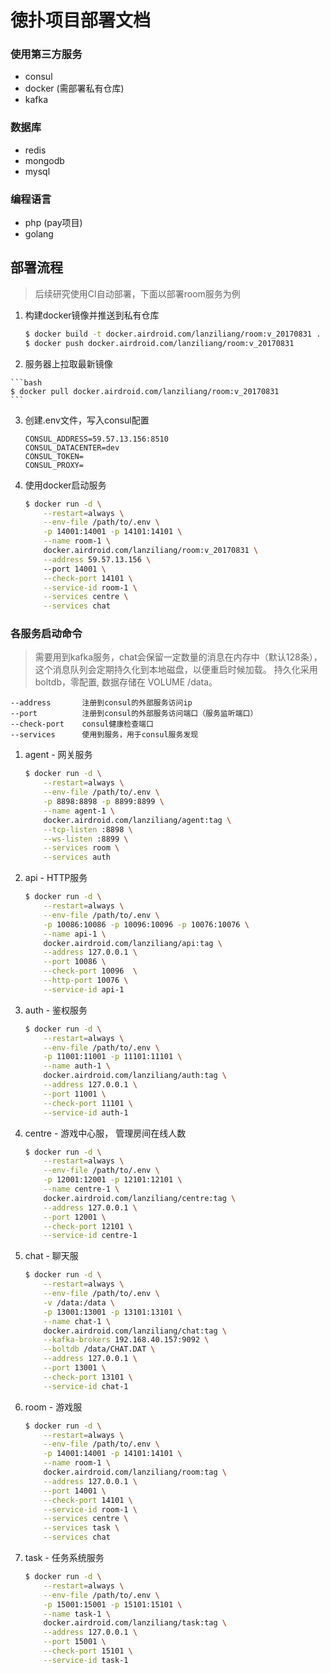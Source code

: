 # 徳扑项目部署文档

### 使用第三方服务
- consul
- docker (需部署私有仓库)
- kafka

### 数据库
- redis
- mongodb
- mysql

### 编程语言
- php (pay项目)
- golang

## 部署流程

> 后续研究使用CI自动部署，下面以部署room服务为例

1.  构建docker镜像并推送到私有仓库
    
    ```bash
    $ docker build -t docker.airdroid.com/lanziliang/room:v_20170831 .
    $ docker push docker.airdroid.com/lanziliang/room:v_20170831
    ```
    
2.    服务器上拉取最新镜像
    
    ```bash
    $ docker pull docker.airdroid.com/lanziliang/room:v_20170831
    ```
    
3.  创建.env文件，写入consul配置

    ```aidl
    CONSUL_ADDRESS=59.57.13.156:8510
    CONSUL_DATACENTER=dev
    CONSUL_TOKEN=
    CONSUL_PROXY=
    ```
    
4.  使用docker启动服务

    ```bash
    $ docker run -d \
        --restart=always \
        --env-file /path/to/.env \
        -p 14001:14001 -p 14101:14101 \
        --name room-1 \
        docker.airdroid.com/lanziliang/room:v_20170831 \
        --address 59.57.13.156 \ 
        --port 14001 \
        --check-port 14101 \
        --service-id room-1 \
        --services centre \
        --services chat
    ```

 ### 各服务启动命令
 
 > 需要用到kafka服务，chat会保留一定数量的消息在内存中（默认128条），这个消息队列会定期持久化到本地磁盘，以便重启时候加载。 持久化采用boltdb，零配置, 数据存储在 VOLUME /data。 
 
```
--address       注册到consul的外部服务访问ip
--port          注册到consul的外部服务访问端口（服务监听端口）
--check-port    consul健康检查端口
--services      使用到服务，用于consul服务发现
```

    
1. agent - 网关服务

    ```bash
    $ docker run -d \
        --restart=always \
        --env-file /path/to/.env \
        -p 8898:8898 -p 8899:8899 \
        --name agent-1 \
        docker.airdroid.com/lanziliang/agent:tag \
        --tcp-listen :8898 \
        --ws-listen :8899 \
        --services room \
        --services auth
    ```
    
2. api - HTTP服务

	```bash
	$ docker run -d \
		--restart=always \
		--env-file /path/to/.env \
		-p 10086:10086 -p 10096:10096 -p 10076:10076 \
		--name api-1 \
		docker.airdroid.com/lanziliang/api:tag \
		--address 127.0.0.1 \
		--port 10086 \
		--check-port 10096  \
		--http-port 10076 \
		--service-id api-1
	```
    
3. auth - 鉴权服务

    ```bash
    $ docker run -d \
        --restart=always \
        --env-file /path/to/.env \
        -p 11001:11001 -p 11101:11101 \
        --name auth-1 \
        docker.airdroid.com/lanziliang/auth:tag \
        --address 127.0.0.1 \
        --port 11001 \
        --check-port 11101 \
        --service-id auth-1
    ```
    
4. centre - 游戏中心服， 管理房间在线人数

    ```bash
    $ docker run -d \
        --restart=always \
        --env-file /path/to/.env \
        -p 12001:12001 -p 12101:12101 \
        --name centre-1 \
        docker.airdroid.com/lanziliang/centre:tag \
        --address 127.0.0.1 \
        --port 12001 \
        --check-port 12101 \
        --service-id centre-1
    ```    
    
5. chat - 聊天服

    ```bash
    $ docker run -d \
        --restart=always \
        --env-file /path/to/.env \
        -v /data:/data \
        -p 13001:13001 -p 13101:13101 \
        --name chat-1 \
        docker.airdroid.com/lanziliang/chat:tag \
        --kafka-brokers 192.168.40.157:9092 \
        --boltdb /data/CHAT.DAT \
        --address 127.0.0.1 \
        --port 13001 \
        --check-port 13101 \
        --service-id chat-1
    ```    

6. room - 游戏服

    ```bash
    $ docker run -d \
        --restart=always \
        --env-file /path/to/.env \
        -p 14001:14001 -p 14101:14101 \
        --name room-1 \
        docker.airdroid.com/lanziliang/room:tag \
        --address 127.0.0.1 \
        --port 14001 \
        --check-port 14101 \
        --service-id room-1 \
        --services centre \
        --services task \
        --services chat
    ```    
    
7. task - 任务系统服务

    ```bash
    $ docker run -d \
        --restart=always \
        --env-file /path/to/.env \
        -p 15001:15001 -p 15101:15101 \
        --name task-1 \
        docker.airdroid.com/lanziliang/task:tag \
        --address 127.0.0.1 \
        --port 15001 \
        --check-port 15101 \
        --service-id task-1
    ```       